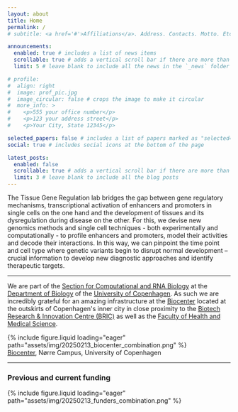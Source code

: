 ```yaml
---
layout: about
title: Home
permalink: /
# subtitle: <a href='#'>Affiliations</a>. Address. Contacts. Motto. Etc.

announcements:
  enabled: true # includes a list of news items
  scrollable: true # adds a vertical scroll bar if there are more than 3 news items
  limit: 5 # leave blank to include all the news in the `_news` folder

# profile:
#  align: right
#  image: prof_pic.jpg
#  image_circular: false # crops the image to make it circular
#  more_info: >
#    <p>555 your office number</p>
#    <p>123 your address street</p>
#    <p>Your City, State 12345</p>

selected_papers: false # includes a list of papers marked as "selected={true}"
social: true # includes social icons at the bottom of the page

latest_posts:
  enabled: false
  scrollable: true # adds a vertical scroll bar if there are more than 3 new posts items
  limit: 3 # leave blank to include all the blog posts
---
```


The Tissue Gene Regulation lab bridges the gap between gene regulatory mechanisms, transcriptional activation of enhancers and promoters in single cells on the one hand and the development of tissues and its dysregulation during disease on the other. For this, we devise new genomics methods and single cell techniques - both experimentally and computationally - to profile enhancers and promoters, model their activities and decode their interactions. In this way, we can pinpoint the time point and cell type where genetic variants begin to disrupt normal development – crucial information to develop new diagnostic approaches and identify therapeutic targets.

---

We are part of the [Section for Computational and RNA Biology](https://www1.bio.ku.dk/english/research/scarb/) at the [Department of Biology](https://www1.bio.ku.dk/english/) of the [University of Copenhagen](https://www.ku.dk/en). As such we are incredibly grateful for an amazing infrastructure at the <a href="https://maps.google.com/maps?f=q&hl=da&geocode=&q=Ole+Maal%C3%B8es+Vej+5+2200+K%C3%B8benhavn+N&sll=55.701833,12.560464&sspn=0.010882,0.026951&ie=UTF8&ll=55.698667,12.557888&spn=0.010883,0.026951&z=16&iwloc=cent&om=1">Biocenter</a> located at the outskirts of Copenhagen's inner city in close proximity to the [Biotech Research & Innovation Centre (BRIC)](https://www.bric.ku.dk) as well as the [Faculty of Health and Medical Science](https://sund.ku.dk).

<div class="p-2">
    {% include figure.liquid loading="eager" path="assets/img/20250213_biocenter_combination.png" %}
</div>

<div class="caption">
  <a href="https://maps.google.com/maps?f=q&hl=da&geocode=&q=Ole+Maal%C3%B8es+Vej+5+2200+K%C3%B8benhavn+N&sll=55.701833,12.560464&sspn=0.010882,0.026951&ie=UTF8&ll=55.698667,12.557888&spn=0.010883,0.026951&z=16&iwloc=cent&om=1">Biocenter</a>, Nørre Campus, University of Copenhagen
</div>

---

<h3>Previous and current funding</h3>

<div class="p-2">
    {% include figure.liquid loading="eager" path="assets/img/20250213_funders_combination.png" %}
</div>
